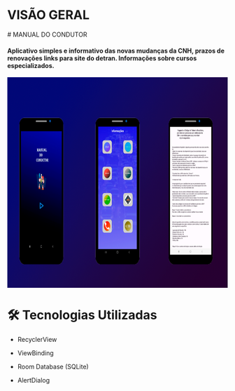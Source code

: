 
# VISÃO GERAL
<p>
# MANUAL DO CONDUTOR
<h4>Aplicativo simples e informativo das novas mudanças da CNH, prazos de renovações links para site do detran.
Informações sobre cursos especializados.</h4>

<p align="center">
<img width="700" height="480" src="assets/completo.png">
</p>

# 🛠 Tecnologias Utilizadas

- RecyclerView

- ViewBinding

- Room Database (SQLite)

- AlertDialog

